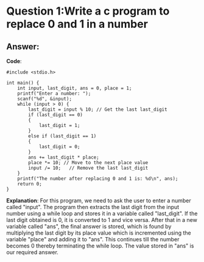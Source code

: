 # Question 1:Write a c program to replace 0 and 1 in a number

## Answer:

**Code**:
```
#include <stdio.h>

int main() {
    int input, last_digit, ans = 0, place = 1;
    printf("Enter a number: ");
    scanf("%d", &input);
    while (input > 0) {
        last_digit = input % 10; // Get the last last_digit
        if (last_digit == 0)
        {
            last_digit = 1;
        } 
        else if (last_digit == 1) 
        {
            last_digit = 0;
        }
        ans += last_digit * place;
        place *= 10; // Move to the next place value
        input /= 10;   // Remove the last last_digit
    }
    printf("The number after replacing 0 and 1 is: %d\n", ans);
    return 0;
}

```

**Explanation**:
For this program, we need to ask the user to enter a number called "input". The program then extracts the last digit from the input number using a while loop and stores it in a variable called "last_digit". If the last digit obtained is 0, it is converted to 1 and vice versa. After that in a new variable called "ans", the final answer is stored, which is found by multiplying the last digit by its place value which is incremented using the variable "place" and adding it to "ans". This continues till the number becomes 0 thereby terminating the while loop. The value stored in "ans" is our required answer.
